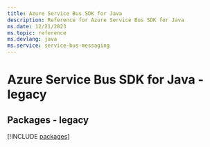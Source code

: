 ```yaml
---
title: Azure Service Bus SDK for Java
description: Reference for Azure Service Bus SDK for Java
ms.date: 12/21/2023
ms.topic: reference
ms.devlang: java
ms.service: service-bus-messaging
---
```

# Azure Service Bus SDK for Java - legacy
## Packages - legacy
[!INCLUDE [packages](service-bus-index.md)]